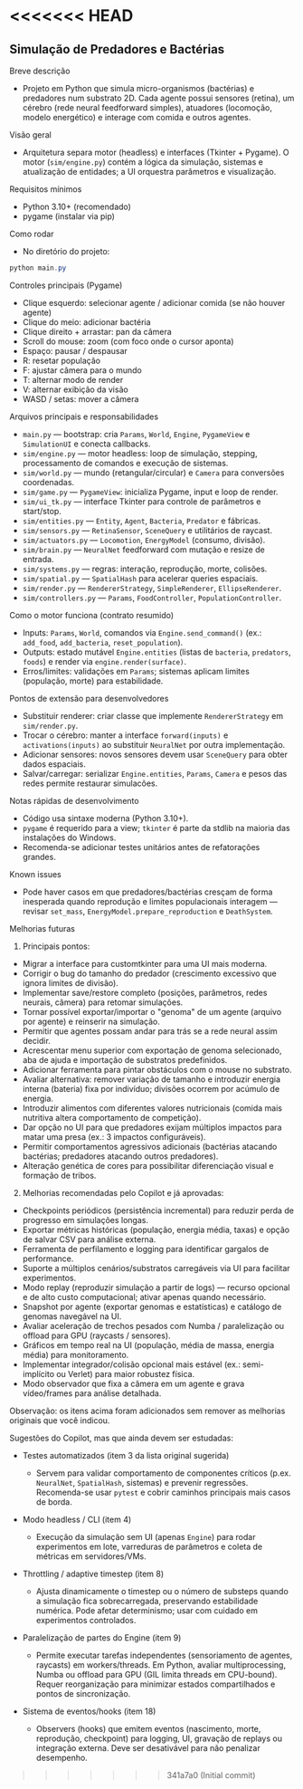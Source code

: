 <<<<<<< HEAD
=======
## Simulação de Predadores e Bactérias

Breve descrição
- Projeto em Python que simula micro-organismos (bactérias) e predadores num substrato 2D. Cada agente possui sensores (retina), um cérebro (rede neural feedforward simples), atuadores (locomoção, modelo energético) e interage com comida e outros agentes.

Visão geral
- Arquitetura separa motor (headless) e interfaces (Tkinter + Pygame). O motor (`sim/engine.py`) contém a lógica da simulação, sistemas e atualização de entidades; a UI orquestra parâmetros e visualização.

Requisitos mínimos
- Python 3.10+ (recomendado)
- pygame (instalar via pip)

Como rodar
- No diretório do projeto:

```powershell
python main.py
```

Controles principais (Pygame)
- Clique esquerdo: selecionar agente / adicionar comida (se não houver agente)
- Clique do meio: adicionar bactéria
- Clique direito + arrastar: pan da câmera
- Scroll do mouse: zoom (com foco onde o cursor aponta)
- Espaço: pausar / despausar
- R: resetar população
- F: ajustar câmera para o mundo
- T: alternar modo de render
- V: alternar exibição da visão
- WASD / setas: mover a câmera

Arquivos principais e responsabilidades
- `main.py` — bootstrap: cria `Params`, `World`, `Engine`, `PygameView` e `SimulationUI` e conecta callbacks.
- `sim/engine.py` — motor headless: loop de simulação, stepping, processamento de comandos e execução de sistemas.
- `sim/world.py` — mundo (retangular/circular) e `Camera` para conversões coordenadas.
- `sim/game.py` — `PygameView`: inicializa Pygame, input e loop de render.
- `sim/ui_tk.py` — interface Tkinter para controle de parâmetros e start/stop.
- `sim/entities.py` — `Entity`, `Agent`, `Bacteria`, `Predator` e fábricas.
- `sim/sensors.py` — `RetinaSensor`, `SceneQuery` e utilitários de raycast.
- `sim/actuators.py` — `Locomotion`, `EnergyModel` (consumo, divisão).
- `sim/brain.py` — `NeuralNet` feedforward com mutação e resize de entrada.
- `sim/systems.py` — regras: interação, reprodução, morte, colisões.
- `sim/spatial.py` — `SpatialHash` para acelerar queries espaciais.
- `sim/render.py` — `RendererStrategy`, `SimpleRenderer`, `EllipseRenderer`.
- `sim/controllers.py` — `Params`, `FoodController`, `PopulationController`.

Como o motor funciona (contrato resumido)
- Inputs: `Params`, `World`, comandos via `Engine.send_command()` (ex.: `add_food`, `add_bacteria`, `reset_population`).
- Outputs: estado mutável `Engine.entities` (listas de `bacteria`, `predators`, `foods`) e render via `engine.render(surface)`.
- Erros/limites: validações em `Params`; sistemas aplicam limites (população, morte) para estabilidade.

Pontos de extensão para desenvolvedores
- Substituir renderer: criar classe que implemente `RendererStrategy` em `sim/render.py`.
- Trocar o cérebro: manter a interface `forward(inputs)` e `activations(inputs)` ao substituir `NeuralNet` por outra implementação.
- Adicionar sensores: novos sensores devem usar `SceneQuery` para obter dados espaciais.
- Salvar/carregar: serializar `Engine.entities`, `Params`, `Camera` e pesos das redes permite restaurar simulacões.

Notas rápidas de desenvolvimento
- Código usa sintaxe moderna (Python 3.10+).  
- `pygame` é requerido para a view; `tkinter` é parte da stdlib na maioria das instalações do Windows.  
- Recomenda-se adicionar testes unitários antes de refatorações grandes.

Known issues
- Pode haver casos em que predadores/bactérias cresçam de forma inesperada quando reprodução e limites populacionais interagem — revisar `set_mass`, `EnergyModel.prepare_reproduction` e `DeathSystem`.

Melhorias futuras

1) Principais pontos:

- Migrar a interface para customtkinter para uma UI mais moderna.
- Corrigir o bug do tamanho do predador (crescimento excessivo que ignora limites de divisão).
- Implementar save/restore completo (posições, parâmetros, redes neurais, câmera) para retomar simulações.
- Tornar possível exportar/importar o "genoma" de um agente (arquivo por agente) e reinserir na simulação.
- Permitir que agentes possam andar para trás se a rede neural assim decidir.
- Acrescentar menu superior com exportação de genoma selecionado, aba de ajuda e importação de substratos predefinidos.
- Adicionar ferramenta para pintar obstáculos com o mouse no substrato.
- Avaliar alternativa: remover variação de tamanho e introduzir energia interna (bateria) fixa por indivíduo; divisões ocorrem por acúmulo de energia.
- Introduzir alimentos com diferentes valores nutricionais (comida mais nutritiva altera comportamento de competição).
- Dar opção no UI para que predadores exijam múltiplos impactos para matar uma presa (ex.: 3 impactos configuráveis).
- Permitir comportamentos agressivos adicionais (bactérias atacando bactérias; predadores atacando outros predadores).
- Alteração genética de cores para possibilitar diferenciação visual e formação de tribos.

2) Melhorias recomendadas pelo Copilot e já aprovadas:

- Checkpoints periódicos (persistência incremental) para reduzir perda de progresso em simulações longas.
- Exportar métricas históricas (população, energia média, taxas) e opção de salvar CSV para análise externa.
- Ferramenta de perfilamento e logging para identificar gargalos de performance.
- Suporte a múltiplos cenários/substratos carregáveis via UI para facilitar experimentos.
- Modo replay (reproduzir simulação a partir de logs) — recurso opcional e de alto custo computacional; ativar apenas quando necessário.
- Snapshot por agente (exportar genomas e estatísticas) e catálogo de genomas navegável na UI.
- Avaliar aceleração de trechos pesados com Numba / paralelização ou offload para GPU (raycasts / sensores).
- Gráficos em tempo real na UI (população, média de massa, energia média) para monitoramento.
- Implementar integrador/colisão opcional mais estável (ex.: semi-implícito ou Verlet) para maior robustez física.
- Modo observador que fixa a câmera em um agente e grava vídeo/frames para análise detalhada.

Observação: os itens acima foram adicionados sem remover as melhorias originais que você indicou.

Sugestões do Copilot, mas que ainda devem ser estudadas:

- Testes automatizados (item 3 da lista original sugerida)
  - Servem para validar comportamento de componentes críticos (p.ex. `NeuralNet`, `SpatialHash`, sistemas) e prevenir regressões. Recomenda-se usar `pytest` e cobrir caminhos principais mais casos de borda.

- Modo headless / CLI (item 4)
  - Execução da simulação sem UI (apenas `Engine`) para rodar experimentos em lote, varreduras de parâmetros e coleta de métricas em servidores/VMs.

- Throttling / adaptive timestep (item 8)
  - Ajusta dinamicamente o timestep ou o número de substeps quando a simulação fica sobrecarregada, preservando estabilidade numérica. Pode afetar determinismo; usar com cuidado em experimentos controlados.

- Paralelização de partes do Engine (item 9)
  - Permite executar tarefas independentes (sensoriamento de agentes, raycasts) em workers/threads. Em Python, avaliar multiprocessing, Numba ou offload para GPU (GIL limita threads em CPU-bound). Requer reorganização para minimizar estados compartilhados e pontos de sincronização.

- Sistema de eventos/hooks (item 18)
  - Observers (hooks) que emitem eventos (nascimento, morte, reprodução, checkpoint) para logging, UI, gravação de replays ou integração externa. Deve ser desativável para não penalizar desempenho.

>>>>>>> 341a7a0 (Initial commit)

